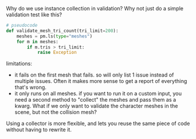 Why do we use instance collection in validation?
Why not just do a simple validation test like this?
```python
# pseudocode
def validate_mesh_tri_count(tri_limit=200):
    meshes = pm.ls(type="meshes")
    for m in meshes:
	    if m.tris > tri_limit:
		    raise Exception
```

limitations:
- it fails on the first mesh that fails. so will only list 1 issue instead of multiple issues.
  Often it makes more sense to get a report of everything that's wrong.
- it only runs on all meshes. if you want to run it on a custom input, you need a second method to "collect" the meshes and pass them as a kwarg.
  What if we only want to validate the character meshes in the scene, but not the collision mesh?

Using a collector is more flexible, and lets you reuse the same piece of code without having to rewrite it.